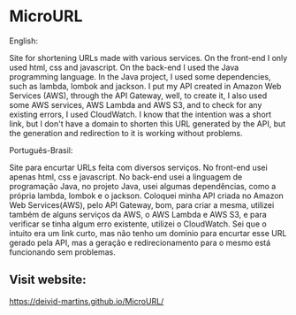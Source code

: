 # MicroURL
English:

Site for shortening URLs made with various services. On the front-end I only used html, css and javascript. On the back-end I used the Java programming language. In the Java project, I used some dependencies, such as lambda, lombok and jackson. I put my API created in Amazon Web Services (AWS), through the API Gateway, well, to create it, I also used some AWS services, AWS Lambda and AWS S3, and to check for any existing errors, I used CloudWatch. I know that the intention was a short link, but I don't have a domain to shorten this URL generated by the API, but the generation and redirection to it is working without problems.

Português-Brasil:

Site para encurtar URLs feita com diversos serviços. No front-end usei apenas html, css e javascript. No back-end usei a linguagem de programação Java, no projeto Java, usei algumas dependências, como a própria lambda, lombok e o jackson. Coloquei minha API criada no Amazon Web Services(AWS), pelo API Gateway, bom, para criar a mesma, utilizei também de alguns serviços da AWS, o AWS Lambda e AWS S3, e para verificar se tinha algum erro existente, utilizei o CloudWatch. Sei que o intuito era um link curto, mas não tenho um dominio para encurtar esse URL gerado pela API, mas a geração e redirecionamento para o mesmo está funcionando sem problemas.

## Visit website:
https://deivid-martins.github.io/MicroURL/
